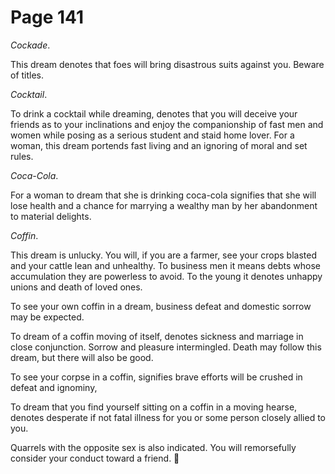 # Page 141
_Cockade_.


This dream denotes that foes will bring disastrous suits against you.
Beware of titles.


_Cocktail_.


To drink a cocktail while dreaming, denotes that you will deceive your
friends as to your inclinations and enjoy the companionship of fast
men and women while posing as a serious student and staid home lover.
For a woman, this dream portends fast living and an ignoring of moral
and set rules.


_Coca-Cola_.


For a woman to dream that she is drinking coca-cola signifies
that she will lose health and a chance for marrying a wealthy
man by her abandonment to material delights.


_Coffin_.


This dream is unlucky. You will, if you are a farmer, see your
crops blasted and your cattle lean and unhealthy. To business men
it means debts whose accumulation they are powerless to avoid.
To the young it denotes unhappy unions and death of loved ones.


To see your own coffin in a dream, business defeat and domestic
sorrow may be expected.


To dream of a coffin moving of itself, denotes sickness and
marriage in close conjunction. Sorrow and pleasure intermingled.
Death may follow this dream, but there will also be good.


To see your corpse in a coffin, signifies brave efforts will be crushed
in defeat and ignominy,


To dream that you find yourself sitting on a coffin in a moving hearse,
denotes desperate if not fatal illness for you or some person closely
allied to you.


Quarrels with the opposite sex is also indicated.
You will remorsefully consider your conduct toward a friend.
